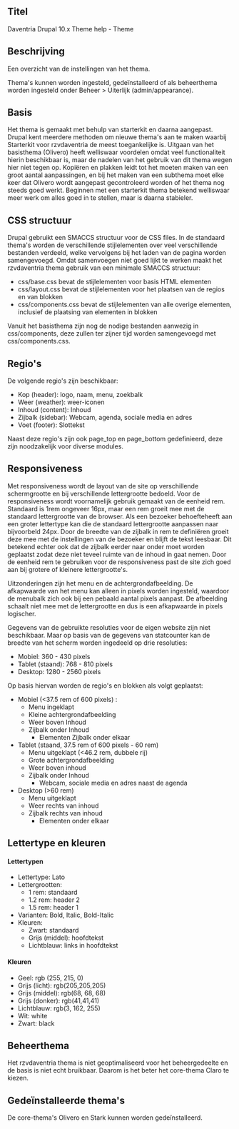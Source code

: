 ## Titel

Daventria Drupal 10.x Theme help - Theme

## Beschrijving

Een overzicht van de instellingen van het thema.

Thema's kunnen worden ingesteld, gedeïnstalleerd of als beheerthema worden ingesteld onder Beheer > Uiterlijk (admin/appearance).

## Basis

Het thema is gemaakt met behulp van starterkit en daarna aangepast. Drupal kent meerdere methoden om nieuwe thema's aan te maken waarbij Starterkit voor rzvdaventria de meest toegankelijke is. Uitgaan van het basisthema (Olivero) heeft welliswaar voordelen omdat veel functionaliteit hierin beschikbaar is, maar de nadelen van het gebruik van dit thema wegen hier niet tegen op. Kopiëren en plakken leidt tot het moeten maken van een groot aantal aanpassingen, en bij het maken van een subthema moet elke keer dat Olivero wordt aangepast gecontroleerd worden of het thema nog steeds goed werkt. Beginnen met een starterkit thema betekend welliswaar meer werk om alles goed in te stellen, maar is daarna stabieler.

## CSS structuur

Drupal gebruikt een SMACCS structuur voor de CSS files. In de standaard thema's worden de verschillende stijlelementen over veel verschillende bestanden verdeeld, welke vervolgens bij het laden van de pagina worden samengevoegd. Omdat samenvoegen niet goed lijkt te werken maakt het rzvdaventria thema gebruik van een minimale SMACCS structuur:

- css/base.css bevat de stijlelementen voor basis HTML elementen
- css/layout.css bevat de stijlelementen voor het plaatsen van de regios en van blokken
- css/components.css bevat de stijlelementen van alle overige elementen, inclusief de plaatsing van elementen in blokken

Vanuit het basisthema zijn nog de nodige bestanden aanwezig in css/components, deze zullen ter zijner tijd worden samengevoegd met css/components.css.

## Regio's

De volgende regio's zijn beschikbaar:

- Kop (header): logo, naam, menu, zoekbalk
- Weer (weather): weer-iconen
- Inhoud (content): Inhoud
- Zijbalk (sidebar): Webcam, agenda, sociale media en adres
- Voet (footer): Slottekst

Naast deze regio's zijn ook page_top en page_bottom gedefinieerd, deze zijn noodzakelijk voor diverse modules.

## Responsiveness

Met responsiveness wordt de layout van de site op verschillende schermgrootte en bij verschillende lettergrootte bedoeld. Voor de responsiveness wordt voornamelijk gebruik gemaakt van de eenheid rem. Standaard is 1rem ongeveer 16px, maar een rem groeit mee met de standaard lettergrootte van de browser. Als een bezoeker behoefteheeft aan een groter lettertype kan die de standaard lettergrootte aanpassen naar bijvoorbeld 24px. Door de breedte van de zijbalk in rem te definiëren groeit deze mee met de instellingen van de bezoeker en blijft de tekst leesbaar. Dit betekend echter ook dat de zijbalk eerder naar onder moet worden geplaatst zodat deze niet teveel ruimte van de inhoud in gaat nemen. Door de eenheid rem te gebruiken voor de responsiveness past de site zich goed aan bij grotere of kleinere lettergrootte's.

Uitzonderingen zijn het menu en de achtergrondafbeelding. De afkapwaarde van het menu kan alleen in pixels worden ingesteld, waardoor de menubalk zich ook bij een pebaald aantal pixels aanpast. De afbeelding schaalt niet mee met de lettergrootte en dus is een afkapwaarde in pixels logischer.

Gegevens van de gebruikte resoluties voor de eigen website zijn niet beschikbaar. Maar op basis van de gegevens van statcounter kan de breedte van het scherm worden ingedeeld op drie resoluties:

- Mobiel: 360 - 430 pixels
- Tablet (staand): 768 - 810 pixels
- Desktop: 1280 - 2560 pixels

Op basis hiervan worden de regio's en blokken als volgt geplaatst:

- Mobiel (<37.5 rem of 600 pixels) :
  - Menu ingeklapt
  - Kleine achtergrondafbeelding
  - Weer boven Inhoud
  - Zijbalk onder Inhoud
    - Elementen Zijbalk onder elkaar
- Tablet (staand, 37.5 rem of 600 pixels - 60 rem)
  - Menu uitgeklapt (<46.2 rem, dubbele rij)
  - Grote achtergrondafbeelding
  - Weer boven inhoud
  - Zijbalk onder Inhoud
    - Webcam, sociale media en adres naast de agenda
- Desktop (>60 rem)
  - Menu uitgeklapt
  - Weer rechts van inhoud
  - Zijbalk rechts van inhoud
    - Elementen onder elkaar

## Lettertype en kleuren

#### Lettertypen

- Lettertype: Lato
- Lettergrootten:
  - 1 rem: standaard
  - 1.2 rem: header 2
  - 1.5 rem: header 1
- Varianten: Bold, Italic, Bold-Italic
- Kleuren:
  - Zwart: standaard
  - Grijs (middel): hoofdtekst
  - Lichtblauw: links in hoofdtekst

#### Kleuren

- Geel: rgb (255, 215, 0)
- Grijs (licht): rgb(205,205,205)
- Grijs (middel): rgb(68, 68, 68)
- Grijs (donker): rgb(41,41,41)
- Lichtblauw: rgb(3, 162, 255)
- Wit: white
- Zwart: black

## Beheerthema

Het rzvdaventria thema is niet geoptimaliseerd voor het beheergedeelte en de basis is niet echt bruikbaar. Daarom is het beter het core-thema Claro te kiezen. 

## Gedeïnstalleerde thema's

De core-thema's Olivero en Stark kunnen worden gedeïnstalleerd.
